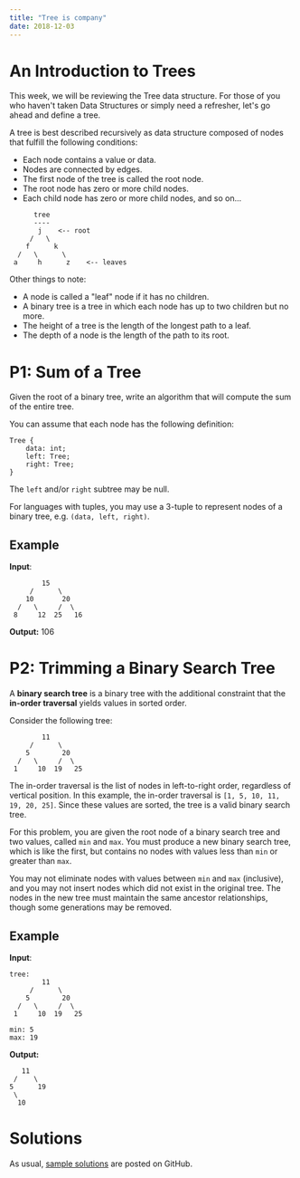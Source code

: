 ```yaml
---
title: "Tree is company"
date: 2018-12-03
---
```


# An Introduction to Trees

This week, we will be reviewing the Tree data structure. For those of you who haven't taken Data Structures or simply need a refresher, let's go ahead and define a tree.

A tree is best described recursively as data structure composed of nodes that fulfill the following conditions:
- Each node contains a value or data.
- Nodes are connected by edges.
- The first node of the tree is called the root node.
- The root node has zero or more child nodes.
- Each child node has zero or more child nodes, and so on...

```
      tree
      ----
       j    <-- root
     /   \
    f      k
  /   \      \
 a     h      z    <-- leaves
```

Other things to note:
- A node is called a "leaf" node if it has no children.
- A binary tree is a tree in which each node has up to two children but no more.
- The height of a tree is the length of the longest path to a leaf.
- The depth of a node is the length of the path to its root.


# P1: Sum of a Tree

Given the root of a binary tree, write an algorithm that will compute the sum of the entire tree.

You can assume that each node has the following definition:

```
Tree {
    data: int;
    left: Tree;
    right: Tree;
}
```

The `left` and/or `right` subtree may be null.

For languages with tuples, you may use a 3-tuple to represent nodes of a binary tree, e.g. `(data, left, right)`.

## Example

**Input**:
```
        15
     /      \
    10       20
  /   \     /  \
 8     12  25   16
```

**Output:** 106


# P2: Trimming a Binary Search Tree

A **binary search tree** is a binary tree with the additional constraint that the **in-order traversal** yields values in sorted order.

Consider the following tree:

```
        11
     /      \
    5        20
  /   \     /  \
 1     10  19   25
```

The in-order traversal is the list of nodes in left-to-right order, regardless of vertical position. In this example, the in-order traversal is `[1, 5, 10, 11, 19, 20, 25]`. Since these values are sorted, the tree is a valid binary search tree.

For this problem, you are given the root node of a binary search tree and two values, called `min` and `max`. You must produce a new binary search tree, which is like the first, but contains no nodes with values less than `min` or greater than `max`.

You may not eliminate nodes with values between `min` and `max` (inclusive), and you may not insert nodes which did not exist in the original tree. The nodes in the new tree must maintain the same ancestor relationships, though some generations may be removed.

## Example

**Input**:
```
tree:
        11
     /      \
    5        20
  /   \     /  \
 1     10  19   25

min: 5
max: 19
```

**Output:**
```
   11
 /    \
5      19
 \
  10
```


# Solutions

As usual, [sample solutions][csip-uga/archive] are posted on GitHub.

[csip-uga/archive]: https://github.com/csip-uga/archive

